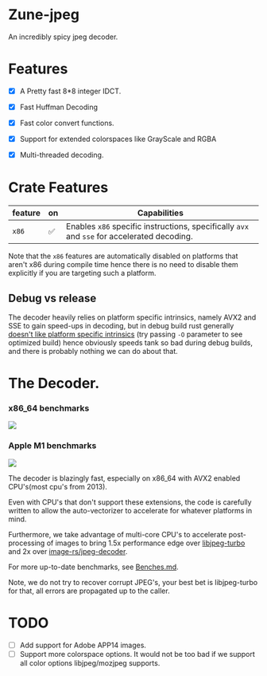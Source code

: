 # Zune-jpeg

An incredibly spicy jpeg decoder.


# Features

- [x] A Pretty fast 8*8 integer IDCT.
- [x] Fast Huffman Decoding
- [x] Fast color convert functions.
- [x] Support for extended colorspaces like GrayScale and RGBA
- [X] Multi-threaded decoding.


# Crate Features  

| feature  | on   | Capabilities                                                                                |
|----------|------|---------------------------------------------------------------------------------------------|
| `x86`    | ✅    | Enables `x86` specific instructions, specifically `avx` and `sse` for accelerated decoding. |

Note that the `x86` features are automatically disabled on platforms that aren't x86 during compile 
time hence there is no need to disable them explicitly if you are targeting such a platform.

## Debug vs release
The decoder heavily relies on platform specific intrinsics, namely AVX2 and SSE to gain speed-ups in decoding, 
but in debug build rust generally [doesn't like platform specific intrinsics](https://godbolt.org/z/vPq57z13b) (try passing `-O` parameter to see optimized build) hence obviously speeds tank so bad during debug builds, and there is probably nothing
we can do about that.


# The Decoder.

### x86_64 benchmarks
![](bar-graph.png)

### Apple M1 benchmarks
![](bar-graph_m1.png)


The decoder is blazingly fast, especially on x86_64 with AVX2 enabled CPU's(most cpu's from 2013).

Even with CPU's that don't support these extensions, the code is carefully written to allow the auto-vectorizer to
accelerate for whatever platforms in mind.

Furthermore, we take advantage of multi-core CPU's to accelerate post-processing of images to bring 1.5x performance edge 
over [libjpeg-turbo] and 2x over [image-rs/jpeg-decoder].

For more up-to-date benchmarks, see [Benches.md](/Benches.md).

Note, we do not try to recover corrupt JPEG's, your best bet is libjpeg-turbo for that, all errors are propagated
up to the caller.

# TODO
- [ ] Add support for Adobe APP14 images.
- [ ] Support more colorspace options. It would not be too bad if we support all color options libjpeg/mozjpeg supports.

[libjpeg-turbo]:https://github.com/libjpeg-turbo/libjpeg-turbo/

[image-rs/jpeg-decoder]:https://github.com/image-rs/jpeg-decoder/tree/master/src